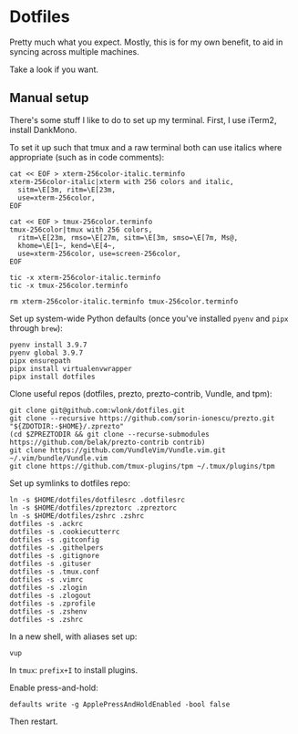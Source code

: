 # Dotfiles

Pretty much what you expect. Mostly, this is for my own benefit, to aid in
syncing across multiple machines.

Take a look if you want.

## Manual setup

There's some stuff I like to do to set up my terminal. First, I use iTerm2,
install DankMono.

To set it up such that tmux and a raw terminal both can use italics where
appropriate (such as in code comments):

```
cat << EOF > xterm-256color-italic.terminfo
xterm-256color-italic|xterm with 256 colors and italic,
  sitm=\E[3m, ritm=\E[23m,
  use=xterm-256color,
EOF

cat << EOF > tmux-256color.terminfo
tmux-256color|tmux with 256 colors,
  ritm=\E[23m, rmso=\E[27m, sitm=\E[3m, smso=\E[7m, Ms@,
  khome=\E[1~, kend=\E[4~,
  use=xterm-256color, use=screen-256color,
EOF

tic -x xterm-256color-italic.terminfo
tic -x tmux-256color.terminfo

rm xterm-256color-italic.terminfo tmux-256color.terminfo
```

Set up system-wide Python defaults (once you've installed `pyenv` and `pipx`
through `brew`):

```
pyenv install 3.9.7
pyenv global 3.9.7
pipx ensurepath
pipx install virtualenvwrapper
pipx install dotfiles
```

Clone useful repos (dotfiles, prezto, prezto-contrib, Vundle, and tpm):

```
git clone git@github.com:wlonk/dotfiles.git
git clone --recursive https://github.com/sorin-ionescu/prezto.git "${ZDOTDIR:-$HOME}/.zprezto"
(cd $ZPREZTODIR && git clone --recurse-submodules https://github.com/belak/prezto-contrib contrib)
git clone https://github.com/VundleVim/Vundle.vim.git ~/.vim/bundle/Vundle.vim
git clone https://github.com/tmux-plugins/tpm ~/.tmux/plugins/tpm
```

Set up symlinks to dotfiles repo:

```
ln -s $HOME/dotfiles/dotfilesrc .dotfilesrc
ln -s $HOME/dotfiles/zpreztorc .zpreztorc
ln -s $HOME/dotfiles/zshrc .zshrc
dotfiles -s .ackrc
dotfiles -s .cookiecutterrc
dotfiles -s .gitconfig
dotfiles -s .githelpers
dotfiles -s .gitignore
dotfiles -s .gituser
dotfiles -s .tmux.conf
dotfiles -s .vimrc
dotfiles -s .zlogin
dotfiles -s .zlogout
dotfiles -s .zprofile
dotfiles -s .zshenv
dotfiles -s .zshrc
```

In a new shell, with aliases set up:

```
vup
```

In `tmux`: `prefix+I` to install plugins.

Enable press-and-hold:

```
defaults write -g ApplePressAndHoldEnabled -bool false
```

Then restart.
